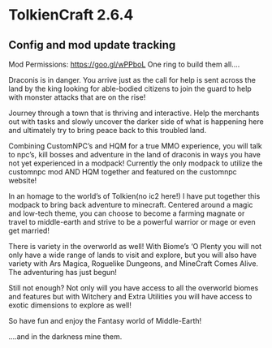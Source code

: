 # TolkienCraft 2.6.4
Config and mod update tracking
-----------------------------------------------------------------------------------------------------------
Mod Permissions: https://goo.gl/wPPboL
One ring to build them all….

Draconis is in danger. You arrive just as the call for help is sent across the land by the king looking for able-bodied citizens to join the guard to help with monster attacks that are on the rise!

Journey through a town that is thriving and interactive. Help the merchants out with tasks and slowly uncover the darker side of what is happening here and ultimately try to bring peace back to this troubled land.

Combining CustomNPC’s and HQM for a true MMO experience, you will talk to npc’s, kill bosses and adventure in the land of draconis in ways you have not yet experienced in a modpack!
Currently the only modpack to utilize the customnpc mod AND HQM together and featured on the customnpc website!

In an homage to the world’s of Tolkien(no ic2 here!) I have put together this modpack to bring back adventure to minecraft. Centered around a magic and low-tech theme, you can choose to become a farming magnate or travel to middle-earth and strive to be a powerful warrior or mage or even get married!

There is variety in the overworld as well! With Biome’s ‘O Plenty you will not only have a wide range of lands to visit and explore, but you will also have variety with Ars Magica, Roguelike Dungeons, and MineCraft Comes Alive. The adventuring has just begun!

Still not enough? Not only will you have access to all the overworld biomes and features but with Witchery and Extra Utilities you will have access to exotic dimensions to explore as well!

So have fun and enjoy the Fantasy world of Middle-Earth!

 

….and in the darkness mine them.

